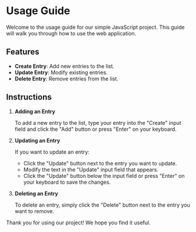 # Usage Guide

Welcome to the usage guide for our simple JavaScript project. This guide will walk you through how to use the web application.

## Features

- **Create Entry**: Add new entries to the list.
- **Update Entry**: Modify existing entries.
- **Delete Entry**: Remove entries from the list.

## Instructions

1. **Adding an Entry**

   To add a new entry to the list, type your entry into the "Create" input field and click the "Add" button or press "Enter" on your keyboard.

2. **Updating an Entry**

   If you want to update an entry:

   - Click the "Update" button next to the entry you want to update.
   - Modify the text in the "Update" input field that appears.
   - Click the "Update" button below the input field or press "Enter" on your keyboard to save the changes.

3. **Deleting an Entry**

   To delete an entry, simply click the "Delete" button next to the entry you want to remove.

Thank you for using our project! We hope you find it useful.

